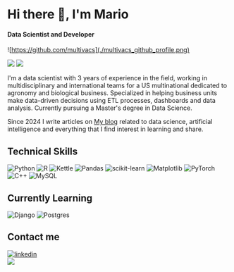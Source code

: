 # Hi there 👋, I'm Mario
#### Data Scientist and Developer

![https://github.com/multivacs](./multivacs_github_profile.png)

[<img src='https://img.shields.io/badge/Portfolio-543DE0?style=for-the-badge' height='30'>](https://multivacs.com)
[<img src='https://img.shields.io/badge/Blog-black?logo=blogger&logoColor=white&labelColor=101010' height='30'>](https://blog.multivacs.com)  

I'm a data scientist with 3 years of experience in the field, working in multidisciplinary and international teams for a US multinational dedicated to agronomy and biological business. Specialized in helping business units make data-driven decisions using ETL processes, dashboards and data analysis.
Currently pursuing a Master's degree in Data Science. 

Since 2024 I write articles on [My blog](https://blog.multivacs.com) related to data science, artificial intelligence and everything that I find interest in learning and share.


## Technical Skills
![Python](https://img.shields.io/badge/python-3670A0?style=for-the-badge&logo=python&logoColor=ffdd54)
![R](https://img.shields.io/badge/r-%23276DC3.svg?style=for-the-badge&logo=r&logoColor=white)
![Kettle](https://img.shields.io/badge/Kettle-EE4C2C?style=for-the-badge)
![Pandas](https://img.shields.io/badge/pandas-%23150458.svg?style=for-the-badge&logo=pandas&logoColor=white)
![scikit-learn](https://img.shields.io/badge/scikit--learn-%23F7931E.svg?style=for-the-badge&logo=scikit-learn&logoColor=white)
![Matplotlib](https://img.shields.io/badge/Matplotlib-%23ffffff.svg?style=for-the-badge&logo=Matplotlib&logoColor=black)
![PyTorch](https://img.shields.io/badge/PyTorch-EE4C2C?style=for-the-badge&logo=pytorch&logoColor=white)
![C++](https://img.shields.io/badge/c++-%2300599C.svg?style=for-the-badge&logo=c%2B%2B&logoColor=white)
![MySQL](https://img.shields.io/badge/mysql-4479A1.svg?style=for-the-badge&logo=mysql&logoColor=white) 

## Currently Learning
![Django](https://img.shields.io/badge/Django-092E20?style=for-the-badge&logo=django&logoColor=green) ![Postgres](https://img.shields.io/badge/postgres-%23316192.svg?style=for-the-badge&logo=postgresql&logoColor=white)

## Contact me


[<img src='https://img.shields.io/badge/-LinkedIn-blue?style=flat-square&logo=Linkedin&logoColor=white' alt='linkedin' height='30'>](https://www.linkedin.com/in/mario-calpena/)
</br>
[<img src='https://img.shields.io/badge/mario.calpena@outlook.es-D14836?logo=gmail&logoColor=white&labelColor=101010' height='30'>](mailto:mario.calpena@outlook.es)
